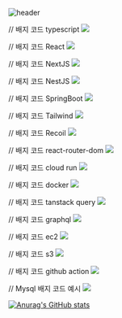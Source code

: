 ![header](https://capsule-render.vercel.app/api?type=waving&color=gradient&height=120&text=Hello!%20It's%20sunniesfish!&animation=twinkling
)


// 배지 코드 typescript
<img src="https://img.shields.io/badge/typescript-#3178C6?style=flat-square&logo=typescript&logoColor=white"/>

// 배지 코드 React
<img src="https://img.shields.io/badge/react-#61DAFB?style=flat-square&logo=react&logoColor=white"/>

// 배지 코드 NextJS
<img src="https://img.shields.io/badge/nextdotjs-#000000?style=flat-square&logo=nextdotjs&logoColor=white"/>

// 배지 코드 NestJS
<img src="https://img.shields.io/badge/nestjs-#E0234E?style=flat-square&logonestjs&logoColor=white"/>

// 배지 코드 SpringBoot
<img src="https://img.shields.io/badge/springboot-#6DB33F?style=flat-square&logo=springboot&logoColor=white"/>

// 배지 코드 Tailwind
<img src="https://img.shields.io/badge/tailwindcss-#06B6D4?style=flat-square&logo=tailwindcss&logoColor=white"/>

// 배지 코드 Recoil
<img src="https://img.shields.io/badge/recoil-#3578E5?style=flat-square&logo=recoil&logoColor=white"/>


// 배지 코드 react-router-dom
<img src="https://img.shields.io/badge/reactrouter-#CA4245?style=flat-square&logo=reactrouter&logoColor=white"/>


// 배지 코드 cloud run
<img src="https://img.shields.io/badge/googlecloud-#4285F4?style=flat-square&logo=googlecloud&logoColor=white"/>


// 배지 코드 docker
<img src="https://img.shields.io/badge/docker-#2496ED?style=flat-square&logo=docker&logoColor=white"/>

// 배지 코드 tanstack query
<img src="https://img.shields.io/badge/reactquery-#FF4154?style=flat-square&logo=reactquery&logoColor=white"/>

// 배지 코드 graphql
<img src="https://img.shields.io/badge/graphql-#E10098?style=flat-square&logo=graphql&logoColor=white"/>

// 배지 코드 ec2
<img src="https://img.shields.io/badge/amazonec2-#FF9900?style=flat-square&logo=amazonec2&logoColor=white"/>


// 배지 코드 s3
<img src="https://img.shields.io/badge/amazons3-#569A31?style=flat-square&logo=amazons3&logoColor=white"/>

// 배지 코드 github action
<img src="https://img.shields.io/badge/githubactions-#2088FF?style=flat-square&logo=githubactions&logoColor=white"/>

// Mysql 배지 코드 예시
<img src="https://img.shields.io/badge/MySQL-4479A1?style=flat-square&logo=MySQL&logoColor=white"/>

[![Anurag's GitHub stats](https://github-readme-stats.vercel.app/api?username=sunniesfish&theme=aura&show_icons=true)](https://github.com/sunniesfish/github-readme-stats)
<!--
**sunniesfish/sunniesfish** is a ✨ _special_ ✨ repository because its `README.md` (this file) appears on your GitHub profile.

Here are some ideas to get you started:

- 🔭 I’m currently working on ...
- 🌱 I’m currently learning ...
- 👯 I’m looking to collaborate on ...
- 🤔 I’m looking for help with ...
- 💬 Ask me about ...
- 📫 How to reach me: ...
- 😄 Pronouns: ...
- ⚡ Fun fact: ...
-->
